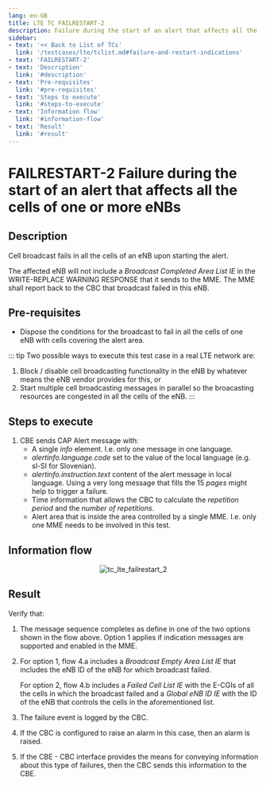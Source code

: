 ```yaml
---
lang: en-GB
title: LTE TC FAILRESTART-2
description: Failure during the start of an alert that affects all the cells of one or more eNBs.
sidebar:
- text: '<< Back to List of TCs'
  link: '/testcases/lte/tclist.md#failure-and-restart-indications'
- text: 'FAILRESTART-2'
- text: 'Description'
  link: '#description'
- text: 'Pre-requisites'
  link: '#pre-requisites'
- text: 'Steps to execute'
  link: '#steps-to-execute'
- text: 'Information flow'
  link: '#information-flow'
- text: 'Result'
  link: '#result'
---
```


# **FAILRESTART-2** Failure during the start of an alert that affects all the cells of one or more eNBs

## Description

Cell broadcast fails in all the cells of an eNB upon starting the alert.

The affected eNB will not include a *Broadcast Completed Area List IE* in the
WRITE-REPLACE WARNING RESPONSE that it sends to the MME. The MME shall report 
back to the CBC that broadcast failed in this eNB.

## Pre-requisites

* Dispose the conditions for the broadcast to fail in all the cells of one
  eNB with cells covering the alert area.

::: tip
Two possible ways to execute this test case in a real LTE network are:

1. Block / disable cell broadcasting functionality in the eNB by whatever means
   the eNB vendor provides for this, or 
2. Start multiple cell broadcasting messages in parallel so the broacasting 
   resources are congested in all the cells of the eNB.
:::

## Steps to execute

1. CBE sends CAP Alert message with:
   - A single *info* element. I.e. only one message in one language.
   - *alertinfo.language.code* set to the value of the local language (e.g. 
      sl-SI for Slovenian).
   - *alertinfo.instruction.text* content of the alert message in local 
      language. Using a very long message that fills the 15 *pages* might help
      to trigger a failure.
   - Time information that allows the CBC to calculate the *repetition period*
     and the *number of repetitions*.
   - Alert area that is inside the area controlled by a single MME. I.e.
     only one MME needs to be involved in this test.

## Information flow

<div style="text-align: center;">

![tc_lte_failrestart_2](/assets/img/flows/lte/failrestart/tc_lte_failrestart_2.svg)

</div>

## Result

Verify that:

1. The message sequence completes as define in one of the two options shown in
   the flow above.
   Option 1 applies if indication messages are supported and enabled
   in the MME.
2. For option 1, flow 4.a includes a *Broadcast Empty Area List IE* that 
   includes the eNB ID of the eNB for which broadcast failed.
   
   For option 2, flow 4.b includes a *Failed Cell List IE* with the E-CGIs of
   all the cells in which the broadcast failed and a *Global eNB ID IE* with 
   the ID of the eNB that controls the cells in the aforementioned list.
3. The failure event is logged by the CBC.
3. If the CBC is configured to raise an alarm in this case, then an alarm is
   raised.
4. If the CBE - CBC interface provides the means for conveying information 
   about this type of failures, then the CBC sends this information to the CBE.
